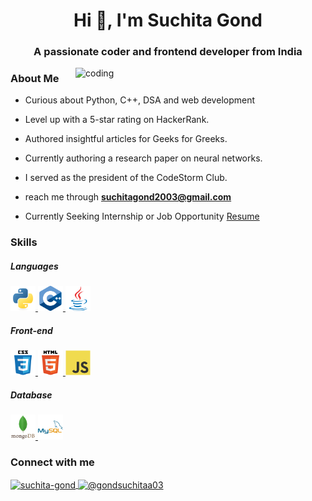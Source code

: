 <h1 align="center">Hi 👋, I'm Suchita Gond</h1>
<h3 align="center">A passionate coder and frontend developer from India</h3>

<img align="right" alt="coding" width="400" src="https://camo.githubusercontent.com/19db51af5f90f1b152bc0b9078f5fe97053955be5074f03f17019c70345bdcdb/68747470733a2f2f6d69726f2e6d656469756d2e636f6d2f6d61782f313336302f302a37513379765349765f7430696f4a2d5a2e676966">

<!--<p align="left"> 
<img src="https://komarev.com/ghpvc/?username=suchitagond&label=Profile%20views&color=0e75b6&style=flat" alt="suchitagond" /> 
</p>-->

<h3>About Me</h3>

<!-- - Frequently I write articles on [GeeksforGeeks](https://www.geeksforgeeks.org/)-->

- Curious about Python, C++, DSA and web development
  
- Level up with a 5-star rating on HackerRank.
  
- Authored insightful articles for Geeks for Greeks.
  
- Currently authoring a research paper on neural networks.
  
- I served as the president of the CodeStorm Club.

- reach me through **suchitagond2003@gmail.com**

- Currently Seeking Internship or Job Opportunity  [Resume](https://drive.google.com/file/d/1xfAJGr6QM4sPvuu9IzvJGfaVs29VmwyK/view?usp=drivesdk)

<!-- - ⚡ Fun fact **I can solve a Rubik's cube in under three minutes! 🎲✨**-->

<h3 align="left">Skills</h3>
<p align="left">
  <h5>Languages</h5>
<a href="https://www.python.org" target="_blank" rel="noreferrer">
    <img src="https://raw.githubusercontent.com/devicons/devicon/master/icons/python/python-original.svg" alt="python" width="40" height="40"/>
</a>
 <a href="https://www.w3schools.com/cpp/" target="_blank" rel="noreferrer"> 
   <img src="https://raw.githubusercontent.com/devicons/devicon/master/icons/cplusplus/cplusplus-original.svg" alt="cplusplus" width="40" height="40"/> 
 </a>
  <a href="https://www.java.com" target="_blank" rel="noreferrer"> 
    <img src="https://raw.githubusercontent.com/devicons/devicon/master/icons/java/java-original.svg" alt="java" width="40" height="40"/> 
  </a>

<h5>Front-end</h5>
<a href="https://www.w3schools.com/css/" target="_blank" rel="noreferrer"> 
  <img src="https://raw.githubusercontent.com/devicons/devicon/master/icons/css3/css3-original-wordmark.svg" alt="css3" width="40" height="40"/> 
</a>
<a href="https://www.w3.org/html/" target="_blank" rel="noreferrer"> 
  <img src="https://raw.githubusercontent.com/devicons/devicon/master/icons/html5/html5-original-wordmark.svg" alt="html5" width="40" height="40"/>
</a> 
<a href="https://developer.mozilla.org/en-US/docs/Web/JavaScript" target="_blank" rel="noreferrer"> 
  <img src="https://raw.githubusercontent.com/devicons/devicon/master/icons/javascript/javascript-original.svg" alt="javascript" width="40" height="40"/> 
</a>

<h5>Database</h5>
<a href="https://www.mongodb.com/" target="_blank" rel="noreferrer">
  <img src="https://raw.githubusercontent.com/devicons/devicon/master/icons/mongodb/mongodb-original-wordmark.svg" alt="mongodb" width="40" height="40"/> 
</a>
<a href="https://www.mysql.com/" target="_blank" rel="noreferrer"> 
  <img src="https://raw.githubusercontent.com/devicons/devicon/master/icons/mysql/mysql-original-wordmark.svg" alt="mysql" width="40" height="40"/> 
</a> 

 <!-- <h5>Tools</h5>
  <a href="https://getbootstrap.com" target="_blank" rel="noreferrer"> 
    <img src="https://raw.githubusercontent.com/devicons/devicon/master/icons/bootstrap/bootstrap-plain-wordmark.svg" alt="bootstrap" width="40" height="40"/> 
  </a>
  <a href="https://www.figma.com/" target="_blank" rel="noreferrer">
    <img src="https://www.vectorlogo.zone/logos/figma/figma-icon.svg" alt="figma" width="40" height="40"/> 
  </a> 
  <a href="https://git-scm.com/" target="_blank" rel="noreferrer">
    <img src="https://www.vectorlogo.zone/logos/git-scm/git-scm-icon.svg" alt="git" width="40" height="40"/> 
  </a>
  --> 
</p>

<h3 align="left">Connect with me</h3>
<p align="left">
<a href="https://linkedin.com/in/suchita-gond" target="blank">
  <img align="center" src="https://raw.githubusercontent.com/rahuldkjain/github-profile-readme-generator/master/src/images/icons/Social/linked-in-alt.svg" alt="suchita-gond" height="25" width="25" />
</a>
  
<a href="https://www.hackerrank.com/@gondsuchitaa03" target="blank">
  <img align="center" src="https://raw.githubusercontent.com/rahuldkjain/github-profile-readme-generator/master/src/images/icons/Social/hackerrank.svg" alt="@gondsuchitaa03" height="25" width="25" />
</a>
<!--<a href="https://www.codechef.com/users/suchita_20" target="blank">
  <img align="center" src="https://cdn.jsdelivr.net/npm/simple-icons@3.1.0/icons/codechef.svg" alt="suchita_20" height="30" width="40" />
</a>-->
<!--<a href="https://www.leetcode.com/suchitagond" target="blank">
  <img align="center" src="https://raw.githubusercontent.com/rahuldkjain/github-profile-readme-generator/master/src/images/icons/Social/leet-code.svg" alt="suchitagond" height="25" width="25" />
</a>-->
</p>

<!--<p><img align="center" src="https://github-readme-stats.vercel.app/api/top-langs?username=suchitagond&show_icons=true&locale=en&layout=compact" alt="suchitagond" /></p>-->

<!--<p><img align="center" src="https://github-readme-streak-stats.herokuapp.com/?user=suchitagond&" alt="suchitagond" /></p>-->
